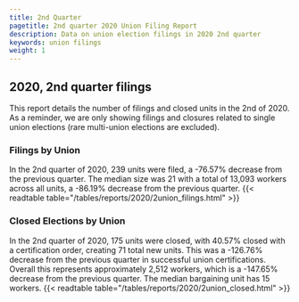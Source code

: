 ```yaml
---
title: 2nd Quarter 
pagetitle: 2nd quarter 2020 Union Filing Report
description: Data on union election filings in 2020 2nd quarter 
keywords: union filings
weight: 1
---
```


## 2020, 2nd quarter filings

This report details the number of filings and closed units in the 2nd of 2020. As a reminder, we are only showing filings and closures related to single union elections (rare multi-union elections are excluded).

### Filings by Union
In the 2nd quarter of 2020, 239 units were filed, a -76.57% decrease from the previous quarter. The median size was 21 with a total of 13,093 workers across all units, a -86.19% decrease from the previous quarter.
{{< readtable table="/tables/reports/2020/2union_filings.html" >}}

### Closed Elections by Union
In the 2nd quarter of 2020, 175 units were closed, with 40.57% closed with a certification order, creating 71 total new units. This was a -126.76% decrease from the previous quarter in successful union certifications. Overall this represents approximately 2,512 workers, which is a -147.65% decrease from the previous quarter. The median bargaining unit has 15 workers.
{{< readtable table="/tables/reports/2020/2union_closed.html" >}}
